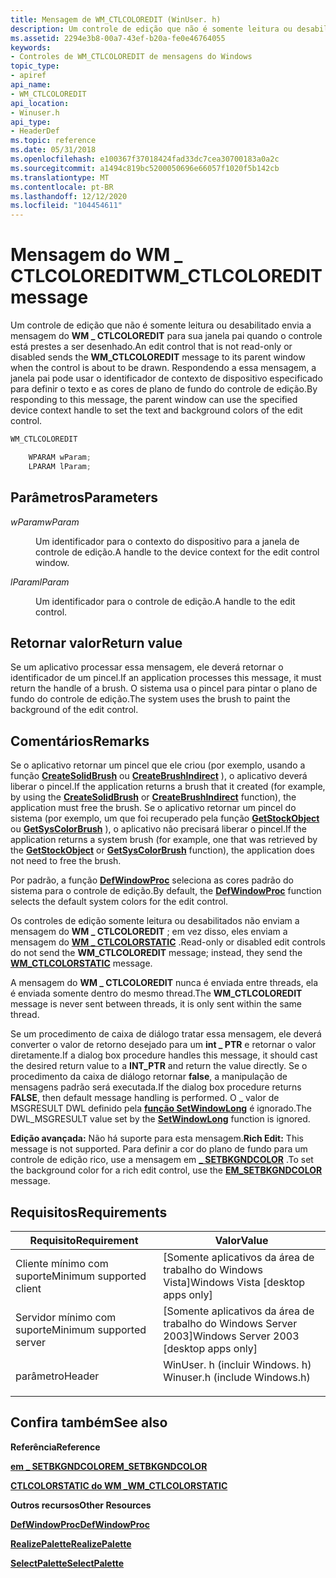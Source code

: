 ```yaml
---
title: Mensagem de WM_CTLCOLOREDIT (WinUser. h)
description: Um controle de edição que não é somente leitura ou desabilitado envia a \_ mensagem do WM CTLCOLOREDIT para sua janela pai quando o controle está prestes a ser desenhado.
ms.assetid: 2294e3b8-00a7-43ef-b20a-fe0e46764055
keywords:
- Controles de WM_CTLCOLOREDIT de mensagens do Windows
topic_type:
- apiref
api_name:
- WM_CTLCOLOREDIT
api_location:
- Winuser.h
api_type:
- HeaderDef
ms.topic: reference
ms.date: 05/31/2018
ms.openlocfilehash: e100367f37018424fad33dc7cea30700183a0a2c
ms.sourcegitcommit: a1494c819bc5200050696e66057f1020f5b142cb
ms.translationtype: MT
ms.contentlocale: pt-BR
ms.lasthandoff: 12/12/2020
ms.locfileid: "104454611"
---
```

# <a name="wm_ctlcoloredit-message"></a><span data-ttu-id="75529-104">Mensagem do WM \_ CTLCOLOREDIT</span><span class="sxs-lookup"><span data-stu-id="75529-104">WM\_CTLCOLOREDIT message</span></span>

<span data-ttu-id="75529-105">Um controle de edição que não é somente leitura ou desabilitado envia a mensagem do **WM \_ CTLCOLOREDIT** para sua janela pai quando o controle está prestes a ser desenhado.</span><span class="sxs-lookup"><span data-stu-id="75529-105">An edit control that is not read-only or disabled sends the **WM\_CTLCOLOREDIT** message to its parent window when the control is about to be drawn.</span></span> <span data-ttu-id="75529-106">Respondendo a essa mensagem, a janela pai pode usar o identificador de contexto de dispositivo especificado para definir o texto e as cores de plano de fundo do controle de edição.</span><span class="sxs-lookup"><span data-stu-id="75529-106">By responding to this message, the parent window can use the specified device context handle to set the text and background colors of the edit control.</span></span>


```C++
WM_CTLCOLOREDIT

    WPARAM wParam;
    LPARAM lParam; 
```



## <a name="parameters"></a><span data-ttu-id="75529-107">Parâmetros</span><span class="sxs-lookup"><span data-stu-id="75529-107">Parameters</span></span>

<dl> <dt>

<span data-ttu-id="75529-108">*wParam*</span><span class="sxs-lookup"><span data-stu-id="75529-108">*wParam*</span></span> 
</dt> <dd>

<span data-ttu-id="75529-109">Um identificador para o contexto do dispositivo para a janela de controle de edição.</span><span class="sxs-lookup"><span data-stu-id="75529-109">A handle to the device context for the edit control window.</span></span>

</dd> <dt>

<span data-ttu-id="75529-110">*lParam*</span><span class="sxs-lookup"><span data-stu-id="75529-110">*lParam*</span></span> 
</dt> <dd>

<span data-ttu-id="75529-111">Um identificador para o controle de edição.</span><span class="sxs-lookup"><span data-stu-id="75529-111">A handle to the edit control.</span></span>

</dd> </dl>

## <a name="return-value"></a><span data-ttu-id="75529-112">Retornar valor</span><span class="sxs-lookup"><span data-stu-id="75529-112">Return value</span></span>

<span data-ttu-id="75529-113">Se um aplicativo processar essa mensagem, ele deverá retornar o identificador de um pincel.</span><span class="sxs-lookup"><span data-stu-id="75529-113">If an application processes this message, it must return the handle of a brush.</span></span> <span data-ttu-id="75529-114">O sistema usa o pincel para pintar o plano de fundo do controle de edição.</span><span class="sxs-lookup"><span data-stu-id="75529-114">The system uses the brush to paint the background of the edit control.</span></span>

## <a name="remarks"></a><span data-ttu-id="75529-115">Comentários</span><span class="sxs-lookup"><span data-stu-id="75529-115">Remarks</span></span>

<span data-ttu-id="75529-116">Se o aplicativo retornar um pincel que ele criou (por exemplo, usando a função [**CreateSolidBrush**](/windows/desktop/api/wingdi/nf-wingdi-createsolidbrush) ou [**CreateBrushIndirect**](/windows/desktop/api/wingdi/nf-wingdi-createbrushindirect) ), o aplicativo deverá liberar o pincel.</span><span class="sxs-lookup"><span data-stu-id="75529-116">If the application returns a brush that it created (for example, by using the [**CreateSolidBrush**](/windows/desktop/api/wingdi/nf-wingdi-createsolidbrush) or [**CreateBrushIndirect**](/windows/desktop/api/wingdi/nf-wingdi-createbrushindirect) function), the application must free the brush.</span></span> <span data-ttu-id="75529-117">Se o aplicativo retornar um pincel do sistema (por exemplo, um que foi recuperado pela função [**GetStockObject**](/windows/desktop/api/wingdi/nf-wingdi-getstockobject) ou [**GetSysColorBrush**](/windows/desktop/api/winuser/nf-winuser-getsyscolorbrush) ), o aplicativo não precisará liberar o pincel.</span><span class="sxs-lookup"><span data-stu-id="75529-117">If the application returns a system brush (for example, one that was retrieved by the [**GetStockObject**](/windows/desktop/api/wingdi/nf-wingdi-getstockobject) or [**GetSysColorBrush**](/windows/desktop/api/winuser/nf-winuser-getsyscolorbrush) function), the application does not need to free the brush.</span></span>

<span data-ttu-id="75529-118">Por padrão, a função [**DefWindowProc**](/windows/desktop/api/winuser/nf-winuser-defwindowproca) seleciona as cores padrão do sistema para o controle de edição.</span><span class="sxs-lookup"><span data-stu-id="75529-118">By default, the [**DefWindowProc**](/windows/desktop/api/winuser/nf-winuser-defwindowproca) function selects the default system colors for the edit control.</span></span>

<span data-ttu-id="75529-119">Os controles de edição somente leitura ou desabilitados não enviam a mensagem do **WM \_ CTLCOLOREDIT** ; em vez disso, eles enviam a mensagem do [**WM \_ CTLCOLORSTATIC**](wm-ctlcolorstatic.md) .</span><span class="sxs-lookup"><span data-stu-id="75529-119">Read-only or disabled edit controls do not send the **WM\_CTLCOLOREDIT** message; instead, they send the [**WM\_CTLCOLORSTATIC**](wm-ctlcolorstatic.md) message.</span></span>

<span data-ttu-id="75529-120">A mensagem do **WM \_ CTLCOLOREDIT** nunca é enviada entre threads, ela é enviada somente dentro do mesmo thread.</span><span class="sxs-lookup"><span data-stu-id="75529-120">The **WM\_CTLCOLOREDIT** message is never sent between threads, it is only sent within the same thread.</span></span>

<span data-ttu-id="75529-121">Se um procedimento de caixa de diálogo tratar essa mensagem, ele deverá converter o valor de retorno desejado para um **int \_ PTR** e retornar o valor diretamente.</span><span class="sxs-lookup"><span data-stu-id="75529-121">If a dialog box procedure handles this message, it should cast the desired return value to a **INT\_PTR** and return the value directly.</span></span> <span data-ttu-id="75529-122">Se o procedimento da caixa de diálogo retornar **false**, a manipulação de mensagens padrão será executada.</span><span class="sxs-lookup"><span data-stu-id="75529-122">If the dialog box procedure returns **FALSE**, then default message handling is performed.</span></span> <span data-ttu-id="75529-123">O \_ valor de MSGRESULT DWL definido pela [**função SetWindowLong**](/windows/desktop/api/winuser/nf-winuser-setwindowlonga) é ignorado.</span><span class="sxs-lookup"><span data-stu-id="75529-123">The DWL\_MSGRESULT value set by the [**SetWindowLong**](/windows/desktop/api/winuser/nf-winuser-setwindowlonga) function is ignored.</span></span>

<span data-ttu-id="75529-124">**Edição avançada:** Não há suporte para esta mensagem.</span><span class="sxs-lookup"><span data-stu-id="75529-124">**Rich Edit:** This message is not supported.</span></span> <span data-ttu-id="75529-125">Para definir a cor do plano de fundo para um controle de edição rico, use a mensagem em [**\_ SETBKGNDCOLOR**](em-setbkgndcolor.md) .</span><span class="sxs-lookup"><span data-stu-id="75529-125">To set the background color for a rich edit control, use the [**EM\_SETBKGNDCOLOR**](em-setbkgndcolor.md) message.</span></span>

## <a name="requirements"></a><span data-ttu-id="75529-126">Requisitos</span><span class="sxs-lookup"><span data-stu-id="75529-126">Requirements</span></span>



| <span data-ttu-id="75529-127">Requisito</span><span class="sxs-lookup"><span data-stu-id="75529-127">Requirement</span></span> | <span data-ttu-id="75529-128">Valor</span><span class="sxs-lookup"><span data-stu-id="75529-128">Value</span></span> |
|-------------------------------------|----------------------------------------------------------------------------------------------------------|
| <span data-ttu-id="75529-129">Cliente mínimo com suporte</span><span class="sxs-lookup"><span data-stu-id="75529-129">Minimum supported client</span></span><br/> | <span data-ttu-id="75529-130">\[Somente aplicativos da área de trabalho do Windows Vista\]</span><span class="sxs-lookup"><span data-stu-id="75529-130">Windows Vista \[desktop apps only\]</span></span><br/>                                                           |
| <span data-ttu-id="75529-131">Servidor mínimo com suporte</span><span class="sxs-lookup"><span data-stu-id="75529-131">Minimum supported server</span></span><br/> | <span data-ttu-id="75529-132">\[Somente aplicativos da área de trabalho do Windows Server 2003\]</span><span class="sxs-lookup"><span data-stu-id="75529-132">Windows Server 2003 \[desktop apps only\]</span></span><br/>                                                     |
| <span data-ttu-id="75529-133">parâmetro</span><span class="sxs-lookup"><span data-stu-id="75529-133">Header</span></span><br/>                   | <dl> <span data-ttu-id="75529-134"><dt>WinUser. h (incluir Windows. h)</dt></span><span class="sxs-lookup"><span data-stu-id="75529-134"><dt>Winuser.h (include Windows.h)</dt></span></span> </dl> |



## <a name="see-also"></a><span data-ttu-id="75529-135">Confira também</span><span class="sxs-lookup"><span data-stu-id="75529-135">See also</span></span>

<dl> <dt>

<span data-ttu-id="75529-136">**Referência**</span><span class="sxs-lookup"><span data-stu-id="75529-136">**Reference**</span></span>
</dt> <dt>

[<span data-ttu-id="75529-137">**em \_ SETBKGNDCOLOR**</span><span class="sxs-lookup"><span data-stu-id="75529-137">**EM\_SETBKGNDCOLOR**</span></span>](em-setbkgndcolor.md)
</dt> <dt>

[<span data-ttu-id="75529-138">**CTLCOLORSTATIC do WM \_**</span><span class="sxs-lookup"><span data-stu-id="75529-138">**WM\_CTLCOLORSTATIC**</span></span>](wm-ctlcolorstatic.md)
</dt> <dt>

<span data-ttu-id="75529-139">**Outros recursos**</span><span class="sxs-lookup"><span data-stu-id="75529-139">**Other Resources**</span></span>
</dt> <dt>

[<span data-ttu-id="75529-140">**DefWindowProc**</span><span class="sxs-lookup"><span data-stu-id="75529-140">**DefWindowProc**</span></span>](/windows/desktop/api/winuser/nf-winuser-defwindowproca)
</dt> <dt>

[<span data-ttu-id="75529-141">**RealizePalette**</span><span class="sxs-lookup"><span data-stu-id="75529-141">**RealizePalette**</span></span>](/windows/desktop/api/wingdi/nf-wingdi-realizepalette)
</dt> <dt>

[<span data-ttu-id="75529-142">**SelectPalette**</span><span class="sxs-lookup"><span data-stu-id="75529-142">**SelectPalette**</span></span>](/windows/desktop/api/wingdi/nf-wingdi-selectpalette)
</dt> </dl>

 

